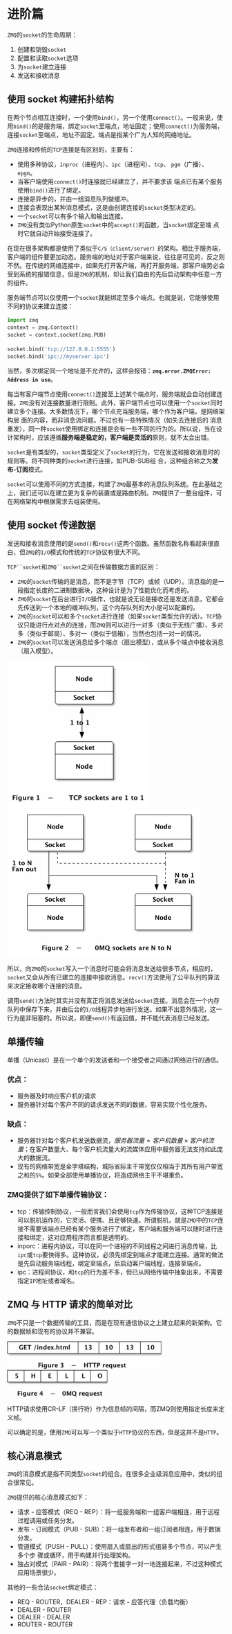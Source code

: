 # 进阶篇

`ZMQ`的`socket`的生命周期：

1. 创建和销毁`socket`
2. 配置和读取`socket`选项
3. 为`socket`建立连接
4. 发送和接收消息

## 使用 socket 构建拓扑结构

在两个节点相互连接时，一个使用`bind()`，另一个使用`connect()`。一般来说，使用`bind()`的是服务端，绑定`socket`至端点，地址固定；使用`connect()`为服务端，连接`socket`至端点，地址不固定。端点是指某个广为人知的网络地址。

`ZMQ`连接和传统的`TCP`连接是有区别的，主要有：

- 使用多种协议，`inproc`（进程内）、`ipc`（进程间）、`tcp`、 `pgm`（广播）、`epgm`。
- 当客户端使用`connect()`时连接就已经建立了，并不要求该 端点已有某个服务使用`bind()`进行了绑定。
- 连接是异步的，并由一组消息队列做缓冲。
- 连接会表现出某种消息模式，这是由创建连接的`socket`类型决定的。
- 一个`socket`可以有多个输入和输出连接。
- `ZMQ`没有类似Python原生`socket`中的`accept()`的函数，当`socket`绑定至端 点时它就自动开始接受连接了。

在现在很多架构都是使用了类似于`C/S（client/server）`的架构。相比于服务端，客户端的组件要更加动态。服务端的地址对于客户端来说，往往是可见的，反之则不然。在传统的网络连接中，如果先打开客户端，再打开服务端，那客户端势必会受到系统的报错信息，但是`ZMQ`的机制，却让我们自由的先后启动架构中任意一方的组件。

服务端节点可以仅使用一个`socket`就能绑定至多个端点。也就是说，它能够使用不同的协议来建立连接：

```python
import zmq
context = zmq.Context()
socket = context.socket(zmq.PUB)

socket.bind('tcp://127.0.0.1:5555')
socket.bind('ipc://myserver.ipc')
```

当然，多次绑定同一个地址是不允许的，这样会报错：**`zmq.error.ZMQError: Address in use`**。

每当有客户端节点使用`connect()`连接至上述某个端点时，服务端就会自动创建连接。`ZMQ`没有对连接数量进行限制。此外，客户端节点也可以使用一个`socket`同时建立多个连接。大多数情况下，哪个节点充当服务端，哪个作为客户端，是网络架构层 面的内容，而非消息流问题。不过也有一些特殊情况（如失去连接后的 消息重发），同一种`socket`使用绑定和连接是会有一些不同的行为的。所以说，当在设计架构时，应该遵循**服务端是稳定的，客户端是灵活的**原则，就不太会出错。

`socket`是有类型的，`socket`类型定义了`socket`的行为，它在发送和接收消息时的规则等。将不同种类的`socket`进行连接，如PUB-SUB组 合，这种组合称之为**发布-订阅**模式。

`socket`可以使用不同的方式连接，构建了`ZMQ`最基本的消息队列系统。在此基础之上，我们还可以在建立更为复杂的装置或是路由机制。`ZMQ`提供了一整台组件，可在网络架构中根据需求去组装使用。

## 使用 socket 传递数据

发送和接收消息使用的是`send()`和`recv()`这两个函数。虽然函数名称看起来很直白，但`ZMQ`的`I/O`模式和传统的`TCP`协议有很大不同。

`TCP``socket`和`ZMQ``socket`之间在传输数据方面的区别：

- `ZMQ`的`socket`传输的是消息，而不是字节（TCP）或帧（UDP）。消息指的是一段指定长度的二进制数据块，这种设计是为了性能优化而考虑的。
- `ZMQ`的`socket`在后台进行`I/O`操作，也就是说无论是接收还是发送消息，它都会先传送到一个本地的缓冲队列，这个内存队列的大小是可以配置的。
- `ZMQ`的`socket`可以和多个`socket`进行连接（如果`socket`类型允许的话）。`TCP`协议只能进行点对点的连接，而`ZMQ`则可以进行一对多（类似于无线广播）、多对多（类似于邮局）、多对一（类似于信箱），当然也包括一对一的情况。
- `ZMQ`的`socket`可以发送消息给多个端点（扇出模型），或从多个端点中接收消息（扇入模型）。

<img src="img/advanced_imgs/image-20211029143008595.png" alt="TCP sockers are 1 to 1" style="zoom:103.4%;" /> ![image-20211029143112406](img/advanced_imgs/image-20211029143112406.png)  

所以，向`ZMQ`的`socket`写入一个消息时可能会将消息发送给很多节点，相应的，`socket`又会从所有已建立的连接中接收消息。`recv()`方法使用了公平队列的算法来决定接收哪个连接的消息。

调用`send()`方法时其实并没有真正将消息发送给`socket`连接。消息会在一个内存队列中保存下来，并由后台的`I/O`线程异步地进行发送。如果不出意外情况，这一行为是非阻塞的。所以说，即便`send()`有返回值，并不能代表消息已经发送。

## 单播传输

单播（Unicast）是在一个单个的发送者和一个接受者之间通过网络进行的通信。

### 优点：

- 服务器及时响应客户机的请求
- 服务器针对每个客户不同的请求发送不同的数据，容易实现个性化服务。

### 缺点：

- 服务器针对每个客户机发送数据流，$服务器流量=客户机数量×客户机流量$；在客户数量大、每个客户机流量大的流媒体应用中服务器无法支持如此庞大的数据流。
- 现有的网络带宽是金字塔结构，城际省际主干带宽仅仅相当于其所有用户带宽之和的`5%`。如果全部使用单播协议，将造成网络主干不堪重负。

### ZMQ提供了如下单播传输协议：

- tcp：传输控制协议，一般而言我们会使用`tcp`作为传输协议，这种TCP连接是可以脱机运作的，它灵活、便携、且足够快速。所谓脱机，就是`ZMQ`中的`TCP`连接不需要该端点已经有某个服务进行了绑定，客户端和服务端可以随时进行连接和绑定，这对应用程序而言都是透明的。
- inporc：进程内协议，可以在同一个进程的不同线程之间进行消息传输，比`ipc`或`tcp`要快得多。这种协议，必须先绑定到端点才能建立连接。通常的做法是先启动服务端线程，绑定至端点，后启动客户端线程，连接至端点。
- ipc：进程间协议，和`tcp`的行为差不多，但已从网络传输中抽象出来，不需要指定`IP`地址或者域名。

## ZMQ 与 HTTP 请求的简单对比

`ZMQ`不只是一个数据传输的工具，而是在现有通信协议之上建立起来的新架构。它的数据帧和现有的协议并不兼容。

![HTTP request](img/advanced_imgs/image-20211104105547773.png)![image-20211104105646304](img/advanced_imgs/image-20211104105646304.png)

HTTP请求使用CR-LF（换行符）作为信息帧的间隔，而ZMQ则使用指定长度来定义帧。

可以确定的是，使用`ZMQ`可以写一个类似于`HTTP`协议的东西，但是这并不是`HTTP`。

## 核心消息模式

`ZMQ`的消息模式是指不同类型`socket`的组合。在很多企业级消息应用中，类似的组合很常见。

`ZMQ`提供的核心消息模式如下：

- 请求 - 应答模式（REQ - REP）：将一组服务端和一组客户端相连，用于远程过程调用或任务分发。
- 发布 - 订阅模式（PUB - SUB）：将一组发布者和一组订阅者相连，用于数据分发。
- 管道模式（PUSH - PULL）：使用扇入或扇出的形式组装多个节点，可以产生多个步 骤或循环，用于构建并行处理架构。
- 独占对模式（PAIR - PAIR）：将两个套接字一对一地连接起来，不过这种模式应用场景很少。

其他的一些合法`socket`绑定模式：

- REQ - ROUTER，DEALER - REP：请求 - 应答代理（负载均衡）
- DEALER - ROUTER
- DEALER - DEALER
- ROUTER - ROUTER
